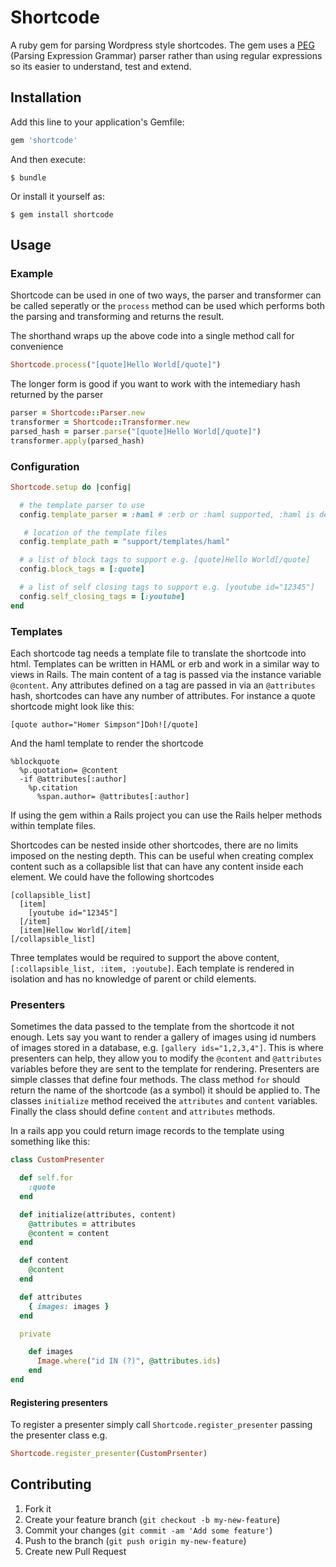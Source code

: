 # Shortcode

A ruby gem for parsing Wordpress style shortcodes. The gem uses a [PEG](http://en.wikipedia.org/wiki/Parsing_expression_grammar) (Parsing Expression Grammar) parser rather than using regular expressions so its easier to understand, test and extend.

## Installation

Add this line to your application's Gemfile:

```ruby
gem 'shortcode'
```

And then execute:

```
$ bundle
```

Or install it yourself as:

```
$ gem install shortcode
```

## Usage

### Example

Shortcode can be used in one of two ways, the parser and transformer can be called seperatly or the `process` method can be used which performs both the parsing and transforming and returns the result.

The shorthand wraps up the above code into a single method call for convenience

```ruby
Shortcode.process("[quote]Hello World[/quote]")
```

The longer form is good if you want to work with the intemediary hash returned by the parser

```ruby
parser = Shortcode::Parser.new
transformer = Shortcode::Transformer.new
parsed_hash = parser.parse("[quote]Hello World[/quote]")
transformer.apply(parsed_hash)
```

### Configuration

```ruby
Shortcode.setup do |config|

  # the template parser to use
  config.template_parser = :haml # :erb or :haml supported, :haml is default

   # location of the template files
  config.template_path = "support/templates/haml"

  # a list of block tags to support e.g. [quote]Hello World[/quote]
  config.block_tags = [:quote]

  # a list of self closing tags to support e.g. [youtube id="12345"]
  config.self_closing_tags = [:youtube]
end
```

### Templates

Each shortcode tag needs a template file to translate the shortcode into html. Templates can be written in HAML or erb and work in
a similar way to views in Rails. The main content of a tag is passed via the instance variable `@content`. Any attributes defined on a tag are passed in via an `@attributes` hash, shortcodes can have any number of attributes. For instance a quote shortcode might look like this:

    [quote author="Homer Simpson"]Doh![/quote]

And the haml template to render the shortcode

```haml
%blockquote
  %p.quotation= @content
  -if @attributes[:author]
    %p.citation
      %span.author= @attributes[:author]
```

If using the gem within a Rails project you can use the Rails helper methods within template files.

Shortcodes can be nested inside other shortcodes, there are no limits imposed on the nesting depth. This can be useful when creating complex content such as a collapsible list that can have any content inside each element. We could have the following shortcodes

    [collapsible_list]
      [item]
        [youtube id="12345"]
      [/item]
      [item]Hellow World[/item]
    [/collapsible_list]

Three templates would be required to support the above content, `[:collapsible_list, :item, :youtube]`. Each template is rendered in isolation and has no knowledge of parent or child elements.

### Presenters

Sometimes the data passed to the template from the shortcode it not enough. Lets say you want to render a gallery of images using id numbers of images stored in a database, e.g. `[gallery ids="1,2,3,4"]`. This is where presenters can help, they allow you to modify the `@content` and `@attributes` variables before they are sent to the template for rendering. Presenters are simple classes that define four methods. The class method `for` should return the name of the shortcode (as a symbol) it should be applied to. The classes `initialize` method received the `attributes` and `content` variables. Finally the class should define `content` and `attributes` methods.

In a rails app you could return image records to the template using something like this:

```ruby
class CustomPresenter

  def self.for
    :quote
  end

  def initialize(attributes, content)
    @attributes = attributes
    @content = content
  end

  def content
    @content
  end

  def attributes
    { images: images }
  end

  private

    def images
      Image.where("id IN (?)", @attributes.ids)
    end
end
```

#### Registering presenters

To register a presenter simply call `Shortcode.register_presenter` passing the presenter class e.g.

```ruby
Shortcode.register_presenter(CustomPrsenter)
```

## Contributing

1. Fork it
2. Create your feature branch (`git checkout -b my-new-feature`)
3. Commit your changes (`git commit -am 'Add some feature'`)
4. Push to the branch (`git push origin my-new-feature`)
5. Create new Pull Request
